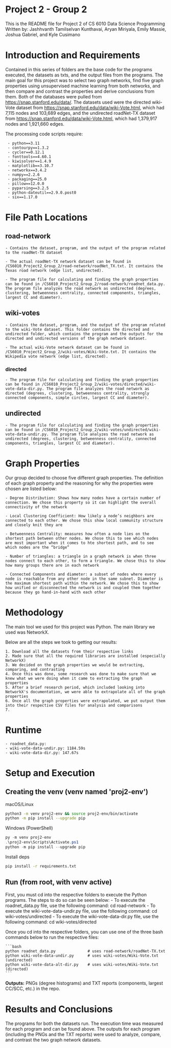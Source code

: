 # Project 2 - Group 2
This is the README file for Project 2 of CS 6010 Data Science Programming
Written by: Jashhvanth Tamilselvan Kunthavai, Aryan Miriyala, Emily Massie, Joshua Gabriel, and Kyle Cusimano

# Introduction and Requirements

Contained in this series of folders are the base code for the programs executed, the datasets as txts, and the output files from the programs. The main goal for this project was to select two graph networks, find five graph properties using unsupervised machine learning from both networks, and then compare and contrast the properties and derive conclusions from them. Both of the databases were pulled from https://snap.stanford.edu/data/. The datasets used were the directed wiki-Vote dataset from https://snap.stanford.edu/data/wiki-Vote.html, which had 7,115 nodes and 103,689 edges, and the undirected roadNet-TX dataset from https://snap.stanford.edu/data/wiki-Vote.html, which had 1,379,917 nodes and 1,921,660 edges.

The processing code scripts require:

     - python==3.11
     - contourpy==1.3.2
     - cycler==0.12.1
     - fonttools==4.60.1
     - kiwisolver==1.4.9
     - matplotlib==3.10.7
     - networkx==3.4.2
     - numpy==2.2.6
     - packaging==25.0
     - pillow==12.0.0
     - pyparsing==3.2.5
     - python-dateutil==2.9.0.post0
     - six==1.17.0

# File Path Locations

## road-network
    - Contains the dataset, program, and the output of the program related to the roadNet-TX dataset

    - The actual roadNet-TX network dataset can be found in /CS6010_Project2_Group_2/road-network/roadNet_TX.txt. It contains the Texas road network (edge list, undirected).

    - The program file for calculating and finding the graph properties can be found in /CS6010_Project2_Group_2/road-network/roadnet_data.py. The program file analyzes the road network as undirected (degrees, clustering, betweenness centrality, connected components, triangles, largest CC and diameter).

## wiki-votes
    - Contains the dataset, program, and the output of the program related to the wiki-Vote dataset. This folder contains the directed and undirected folder, which contains the program and the outputs for the directed and undirected versions of the graph network dataset.

    - The actual wiki-Vote network dataset can be found in /CS6010_Project2_Group_2/wiki-votes/Wiki-Vote.txt. It contains the Wikipedia vote network (edge list, directed).

### directed
    - The program file for calculating and finding the graph properties can be found in /CS6010_Project2_Group_2/wiki-votes/directed/wiki-vote-data-dir.py. The program file analyzes the road network as directed (degrees, clustering, betweenness centrality, strongly connected components, simple circles, largest CC and diameter).

## undirected
    - The program file for calculating and finding the graph properties can be found in /CS6010_Project2_Group_2/wiki-votes/undirected/wiki-vote-data-undir.py. The program file analyzes the road network as undirected (degrees, clustering, betweenness centrality, connected components, triangles, largest CC and diameter).


# Graph Properties

Our group decided to choose five different graph properties. The definition of each graph property and the reasoning for why the properties were chosen are listed below:

    - Degree Distribution: Shows how many nodes have a certain number of connection. We chose this property so it can highlight the overall connectivity of the network 

    - Local Clustering Coefficient: How likely a node’s neighbors are connected to each other. We chose this show local community structure and closely knit they are 

    - Betweenness Centrality: measures how often a node lies on the shortest path between other nodes. We chose this to see which nodes are most important when it comes to hte shortest path, and to see which nodes are the “bridge” 

    - Number of triangles: a triangle in a graph network is when three nodes connect to each other, to form a triangle. We chose this to show how many groups there are in each network 

    - Connected Components and diameter: a subset of nodes where every node is reachable from any other node in the same subnet. Diameter is the maximum shortest path within the network. We chose this to show how unified or disconnected the network is and coupled them together because they go hand-in-hand with each other 

# Methodology
The main tool we used for this project was Python. The main library we used was NetworkX.

Below are all the steps we took to getting our results:

    1. Download all the datasets from their respective links
    2. Made sure that all the required libraries are installed (especially NetworkX)
    3. We decided on the graph properties we would be extracting, comparing, and contrasting
    4. Once this was done, some research was done to make sure that we knew what we were doing when it came to extracting the graph properties
    5. After a brief research period, which included looking into NetworkX's documentation, we were able to extrapolate all of the graph properties
    6. Once all the graph properties were extrapolated, we put output them into their respective CSV files for analysis and comparisons
    7. 

# Runtime

    - roadnet_data.py: 
    - wiki-vote-data-undir.py: 1184.59s
    - wiki-vote-data-dir.py: 147.67s


# Setup and Execution

## Creating the venv (venv named 'proj2-env')

macOS/Linux

```bash
python3 -m venv proj2-env && source proj2-env/bin/activate
python -m pip install --upgrade pip
```

Windows (PowerShell)

```powershell
py -m venv proj2-env
.\proj2-env\Scripts\Activate.ps1
python -m pip install --upgrade pip
```

Install deps

```bash
pip install -r requirements.txt
```

## Run (from root, with venv active)

First, you must cd into the respective folders to execute the Python programs. The steps to do so can be seen below:
    - To execute the roadnet_data.py file, use the following command: cd road-network
    - To execute the wiki-vote-data-undir.py file, use the following command: cd wiki-votes/undirected
    - To execute the wiki-vote-data-dir.py file, use the following command: cd wiki-votes/directed

Once you cd into the respective folders, you can use one of the three bash commands below to run the respective files:

    ```bash
    python roadnet_data.py              # uses road-network/roadNet-TX.txt
    python wiki-vote-data-undir.py      # uses wiki-votes/Wiki-Vote.txt (undirected)
    python wiki-vote-data-alt-dir.py    # uses wiki-votes/Wiki-Vote.txt (directed)
    ```

**Outputs:** PNGs (degree histograms) and TXT reports (components, largest CC/SCC, etc.) in the repo.


# Results and Conclusions

The programs for both the datasets run. The execution time was measured for each program and can be found above. The outputs for each program (including the PNGs and the TXT reports) were used to analyze, compare, and contrast the two graph network datasets. 